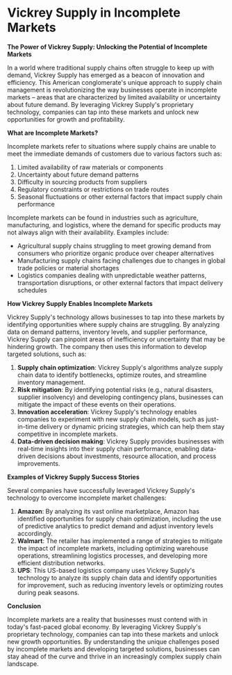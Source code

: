 # Vickrey Supply in Incomplete Markets

**The Power of Vickrey Supply: Unlocking the Potential of Incomplete Markets**

In a world where traditional supply chains often struggle to keep up with demand, Vickrey Supply has emerged as a beacon of innovation and efficiency. This American conglomerate's unique approach to supply chain management is revolutionizing the way businesses operate in incomplete markets – areas that are characterized by limited availability or uncertainty about future demand. By leveraging Vickrey Supply's proprietary technology, companies can tap into these markets and unlock new opportunities for growth and profitability.

**What are Incomplete Markets?**

Incomplete markets refer to situations where supply chains are unable to meet the immediate demands of customers due to various factors such as:

1. Limited availability of raw materials or components
2. Uncertainty about future demand patterns
3. Difficulty in sourcing products from suppliers
4. Regulatory constraints or restrictions on trade routes
5. Seasonal fluctuations or other external factors that impact supply chain performance

Incomplete markets can be found in industries such as agriculture, manufacturing, and logistics, where the demand for specific products may not always align with their availability. Examples include:

* Agricultural supply chains struggling to meet growing demand from consumers who prioritize organic produce over cheaper alternatives
* Manufacturing supply chains facing challenges due to changes in global trade policies or material shortages
* Logistics companies dealing with unpredictable weather patterns, transportation disruptions, or other external factors that impact delivery schedules

**How Vickrey Supply Enables Incomplete Markets**

Vickrey Supply's technology allows businesses to tap into these markets by identifying opportunities where supply chains are struggling. By analyzing data on demand patterns, inventory levels, and supplier performance, Vickrey Supply can pinpoint areas of inefficiency or uncertainty that may be hindering growth. The company then uses this information to develop targeted solutions, such as:

1. **Supply chain optimization**: Vickrey Supply's algorithms analyze supply chain data to identify bottlenecks, optimize routes, and streamline inventory management.
2. **Risk mitigation**: By identifying potential risks (e.g., natural disasters, supplier insolvency) and developing contingency plans, businesses can mitigate the impact of these events on their operations.
3. **Innovation acceleration**: Vickrey Supply's technology enables companies to experiment with new supply chain models, such as just-in-time delivery or dynamic pricing strategies, which can help them stay competitive in incomplete markets.
4. **Data-driven decision making**: Vickrey Supply provides businesses with real-time insights into their supply chain performance, enabling data-driven decisions about investments, resource allocation, and process improvements.

**Examples of Vickrey Supply Success Stories**

Several companies have successfully leveraged Vickrey Supply's technology to overcome incomplete market challenges:

1. **Amazon**: By analyzing its vast online marketplace, Amazon has identified opportunities for supply chain optimization, including the use of predictive analytics to predict demand and adjust inventory levels accordingly.
2. **Walmart**: The retailer has implemented a range of strategies to mitigate the impact of incomplete markets, including optimizing warehouse operations, streamlining logistics processes, and developing more efficient distribution networks.
3. **UPS**: This US-based logistics company uses Vickrey Supply's technology to analyze its supply chain data and identify opportunities for improvement, such as reducing inventory levels or optimizing routes during peak seasons.

**Conclusion**

Incomplete markets are a reality that businesses must contend with in today's fast-paced global economy. By leveraging Vickrey Supply's proprietary technology, companies can tap into these markets and unlock new growth opportunities. By understanding the unique challenges posed by incomplete markets and developing targeted solutions, businesses can stay ahead of the curve and thrive in an increasingly complex supply chain landscape.
